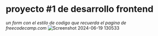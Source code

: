 # proyecto #1 de desarrollo frontend
*un form con el estilo de codigo que recuerda el pagina de freecodecamp.com*
![Screenshot 2024-06-19 130533](https://github.com/Wkinson/Examen-1-frontend/assets/114301541/39004f47-7099-4621-8020-be08dba2462c)
